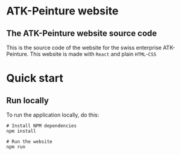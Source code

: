 # ATK-Peinture website

## The ATK-Peinture website source code

This is the source code of the website for the swiss enterprise ATK-Peinture. This website is made with `React` and plain `HTML`-`CSS`

# Quick start

## Run locally

To run the application locally, do this:

``` shell
# Install NPM dependencies
npm install

# Run the website
npm run
```
